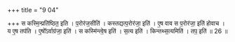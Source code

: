 +++
title = "9 04"

+++
स कस्मि॒न्प्रति॑ष्ठित॒ इति । प॒रोर॑ज॒सीति॑ । कस्तद्यत्प॒रोर॑जा॒ इति॑ । ए॒ष वाव स प॒रोर॑जा॒ इति॑ होवाच ।  य ए॒ष तप॑ति । ए॒षो᳚ऽर्वाग्र॑जा॒ इति॑ । स कस्मि॑न्त्वे॒ष इति॑ । स॒त्य इति॑ । किन्तथ्स॒त्यमिति॑ । तप॒ इति॑ ॥ 26 ॥


